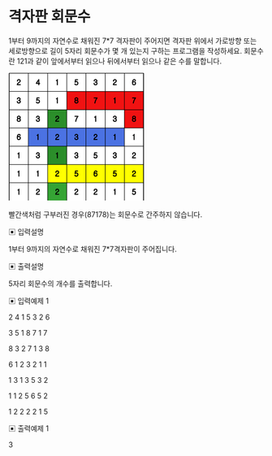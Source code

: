# 격자판 회문수

1부터 9까지의 자연수로 채워진 7*7 격자판이 주어지면 격자판 위에서 가로방향 또는
세로방향으로 길이 5자리 회문수가 몇 개 있는지 구하는 프로그램을 작성하세요.
회문수란 121과 같이 앞에서부터 읽으나 뒤에서부터 읽으나 같은 수를 말합니다.

![](./img.png)

빨간색처럼 구부러진 경우(87178)는 회문수로 간주하지 않습니다.

▣ 입력설명

1부터 9까지의 자연수로 채워진 7*7격자판이 주어집니다.

▣ 출력설명

5자리 회문수의 개수를 출력합니다.

▣ 입력예제 1

2 4 1 5 3 2 6

3 5 1 8 7 1 7

8 3 2 7 1 3 8

6 1 2 3 2 1 1

1 3 1 3 5 3 2

1 1 2 5 6 5 2

1 2 2 2 2 1 5

▣ 출력예제 1

3